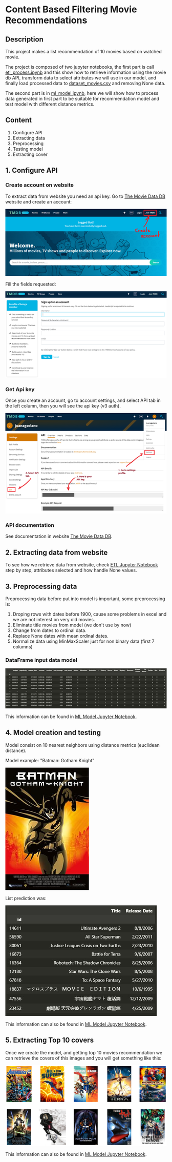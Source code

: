 # Content Based Filtering Movie Recommendations

## **Description**

This project makes a list recommendation of 10 movies based on watched movie.

The project is composed of two jupyter notebooks, the first part is call [etl_process.ipynb](/etl_process.ipynb) and this show how to retrieve information using the movie db API, transform data to select attributes we will use in our model, and finally load processed data to [dataset_movies.csv](/dataset_movies.csv) and removing None data.

The second part is in [ml_model.ipynb](/ml_model.ipynb), here we will show how to process data generated in first part to be suitable for recommendation model and test model with different distance metrics.

## **Content**
1. Configure API
2. Extracting data
3. Preprocessing
4. Testing model
5. Extracting cover

## **1. Configure API**

### **Create account on website**
To extract data from website you need an api key. Go to [The Movie Data DB](https://www.themoviedb.org/) website and create an account:

![Create account](/images/create_account.png)

Fill the fields requested:

![Fill fields](/images/fill_data.png)

### **Get Api key**
Once you create an account, go to account settings, and select API tab in the left column, then you will see the api key (v3 auth).

![API key](/images/api_key.png)

### **API documentation**
See documentation in website [The Movie Data DB](https://www.themoviedb.org/documentation/api).

## **2. Extracting data from website**

To see how we retrieve data from website, check [ETL Jupyter Notebook](/etl_process.ipynb) step by step, attributes selected and how handle None values.

## **3. Preprocessing data**

Preprocessing data before put into model is important, some preprocessing is:

1. Droping rows with dates before 1900, cause some problems in excel and we are not interest on very old movies.
2. Eliminate title movies from model (we don't use by now)
3. Change from dates to ordinal data.
4. Replace None dates with mean ordinal dates.
5. Normalize data using MinMaxScaler just for non binary data (first 7 columns)

### **DataFrame input data model**

![Data frame after preprocessing.](/images/processed_data.JPG)

This information can be found in [ML Model Jupyter Notebook](/ml_model.ipynb).

## **4. Model creation and testing**

Model consist on 10 nearest neighbors using distance metrics (euclidean distance).

Model example: "Batman: Gotham Knight"

![Batman: Gotham Knight](/images/example_image.jpg)

List prediction was:

![Top 10 list](/images/top10list.jpg)

This information can also be found in [ML Model Jupyter Notebook](/ml_model.ipynb).

## **5. Extracting Top 10 covers**

Once we create the model, and getting top 10 movies recommendation we can retrieve the covers of this images and you will get something like this:

![Top ten image test](/images/top10.png)

This information can also be found in [ML Model Jupyter Notebook](/ml_model.ipynb).